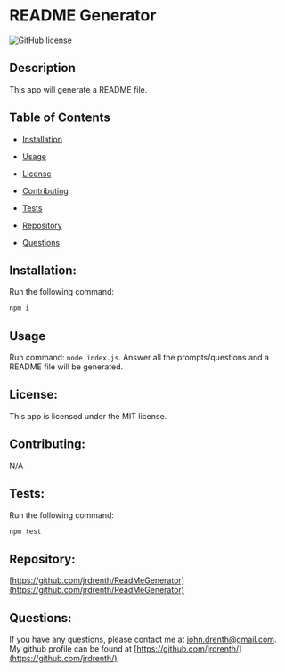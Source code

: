 # README Generator
![GitHub license](https://img.shields.io/badge/license-MIT-blue.svg)


## Description

This app will generate a README file.


## Table of Contents 

* [Installation](#Installation)

* [Usage](#Usage)

* [License](#License)

* [Contributing](#Contributing)

* [Tests](#Tests)

* [Repository](#Repository)

* [Questions](#Questions)


## Installation:

Run the following command:

```bash
npm i
```


## Usage

Run command: `node index.js`.  Answer all the prompts/questions and a README file will be generated.


## License:

This app is licensed under the MIT license.


## Contributing:

N/A


## Tests:

Run the following command:

```bash
npm test
```


## Repository:

[https://github.com/jrdrenth/ReadMeGenerator](https://github.com/jrdrenth/ReadMeGenerator)


## Questions:

If you have any questions, please contact me at john.drenth@gmail.com.  My github profile can be found at [https://github.com/jrdrenth/](https://github.com/jrdrenth/).

